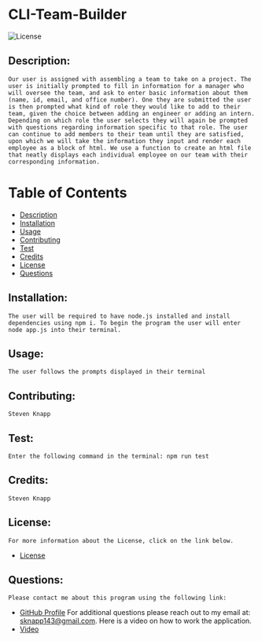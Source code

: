 
# CLI-Team-Builder
![License](https://img.shields.io/badge/License--blue.svg "License Badge")

## Description:
    Our user is assigned with assembling a team to take on a project. The user is initially prompted to fill in information for a manager who will oversee the team, and ask to enter basic information about them (name, id, email, and office number). One they are submitted the user is then prompted what kind of role they would like to add to their team, given the choice between adding an engineer or adding an intern. Depending on which role the user selects they will again be prompted with questions regarding information specific to that role. The user can continue to add members to their team until they are satisfied, upon which we will take the information they input and render each employee as a block of html. We use a function to create an html file that neatly displays each individual employee on our team with their corresponding information.

# Table of Contents

- [Description](#description)
- [Installation](#installation)
- [Usage](#usage) 
- [Contributing](#contributing)
- [Test](#test)
- [Credits](#credits)
- [License](#license) 
- [Questions](#questions)

## Installation:
    The user will be required to have node.js installed and install dependencies using npm i. To begin the program the user will enter node app.js into their terminal.
## Usage:
    The user follows the prompts displayed in their terminal
## Contributing:
    Steven Knapp
## Test:
    Enter the following command in the terminal: npm run test
## Credits:
    Steven Knapp
## License:
    For more information about the License, click on the link below.
    
- [License](https://opensource.org/licenses/)
## Questions:
    Please contact me about this program using the following link: 
- [GitHub Profile](https://github.com/Stovencrantz)
For additional questions please reach out to my email at: sknapp143@gmail.com.
    Here is a video on how to work the application.
- [Video](https://drive.google.com/file/d/1lGIZsTxzAM4Sjt3QENkL1e3ZA87YsvLm/view)

